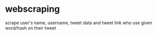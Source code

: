 ﻿# webscraping
scrape user's name, username, tweet data and tweet link who use given word/hash on their tweet
